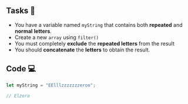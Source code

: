 ## Tasks 🎯

- You have a variable named `myString` that contains both **repeated** and **normal** **letters**.
- Create a new `array` using `filter()`
- You must completely **exclude** the **repeated letters** from the result
- You should **concatenate** the **letters** to obtain the result.

## Code 💻

```js
let myString = "EElllzzzzzzzeroo";

// Elzero
```
